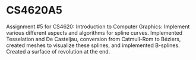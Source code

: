 # CS4620A5
Assignment #5 for CS4620: Introduction to Computer Graphics: Implement various different aspects and algorithms for spline curves. Implemented Tesselation and De Casteljau, conversion from Catmull-Rom to Béziers, created meshes to visualize these splines, and implemented B-splines. Created a surface of revolution at the end. 
